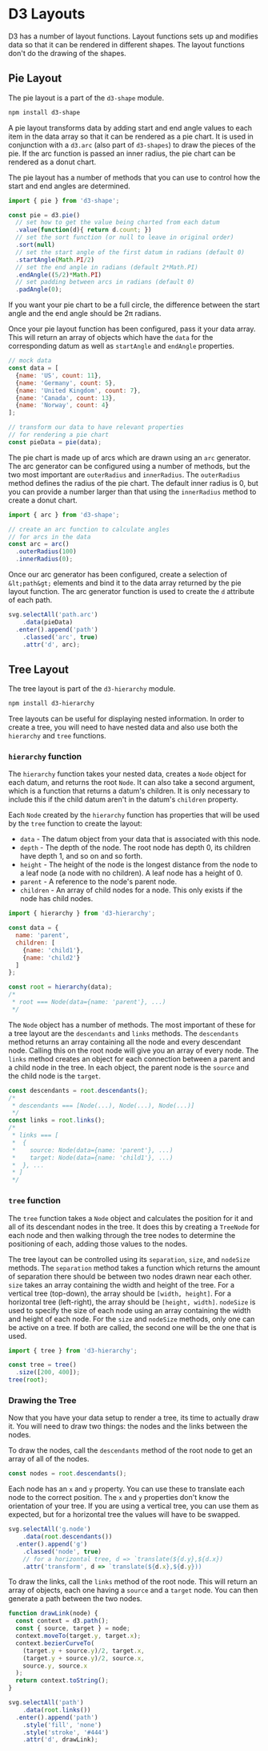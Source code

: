 # D3 Layouts

D3 has a number of layout functions. Layout functions sets up and modifies data so that it can be rendered in different shapes. The layout functions don't do the drawing of the shapes.

## Pie Layout

The pie layout is a part of the `d3-shape` module. 

```bash
npm install d3-shape
```

A pie layout transforms data by adding start and end angle values to each item in the data array so that it can be rendered as a pie chart. It is used in conjunction with a `d3.arc` (also part of `d3-shapes`) to draw the pieces of the pie. If the arc function is passed an inner radius, the pie chart can be rendered as a donut chart.

The pie layout has a number of methods that you can use to control how the start and end angles are determined.

```js
import { pie } from 'd3-shape';

const pie = d3.pie()
  // set how to get the value being charted from each datum
  .value(function(d){ return d.count; })
  // set the sort function (or null to leave in original order)
  .sort(null)
  // set the start angle of the first datum in radians (default 0)
  .startAngle(Math.PI/2)
  // set the end angle in radians (default 2*Math.PI)
  .endAngle((5/2)*Math.PI)
  // set padding between arcs in radians (default 0)
  .padAngle(0);
```

If you want your pie chart to be a full circle, the difference between the start angle and the end angle should be 2π radians.

Once your pie layout function has been configured, pass it your data array. This will return an array of objects which have the `data` for the corresponding datum as well as `startAngle` and `endAngle` properties.

```js
// mock data
const data = [
  {name: 'US', count: 11},
  {name: 'Germany', count: 5},
  {name: 'United Kingdom', count: 7},
  {name: 'Canada', count: 13},
  {name: 'Norway', count: 4}
];

// transform our data to have relevant properties
// for rendering a pie chart
const pieData = pie(data);
```

The pie chart is made up of arcs which are drawn using an `arc` generator. The arc generator can be configured using a number of methods, but the two most important are `outerRadius` and `innerRadius`. The `outerRadius` method defines the radius of the pie chart. The default inner radius is 0, but you can provide a number larger than that using the `innerRadius` method to create a donut chart.

```js
import { arc } from 'd3-shape';

// create an arc function to calculate angles
// for arcs in the data
const arc = arc()
  .outerRadius(100)
  .innerRadius(0);
```

Once our arc generator has been configured, create a selection of `&lt;path&gt;` elements and bind it to the data array returned by the pie layout function. The arc generator function is used to create the `d` attribute of each path.

```js
svg.selectAll('path.arc')
    .data(pieData)
  .enter().append('path')
    .classed('arc', true)
    .attr('d', arc);
```

## Tree Layout

The tree layout is part of the `d3-hierarchy` module.

```bash
npm install d3-hierarchy
```

Tree layouts can be useful for displaying nested information. In order to create a tree, you will need to have nested data and also use both the `hierarchy` and `tree`  functions.

### `hierarchy` function

The `hierarchy` function takes your nested data, creates a `Node` object for each datum, and returns the root `Node`. It can also take a second argument, which is a function that returns a datum's children. It is only necessary to include this if the child datum aren't in the datum's `children` property.

Each `Node` created by the `hierarchy` function has properties that will be used by the `tree` function to create the layout:

* `data` - The datum object from your data that is associated with this node.
* `depth` - The depth of the node. The root node has depth 0, its children have depth 1, and so on and so forth.
* `height` - The height of the node is the longest distance from the node to a leaf node (a node with no children). A leaf node has a height of 0.
* `parent` - A reference to the node's parent node.
* `children` - An array of child nodes for a node. This only exists if the node has child nodes.

```js
import { hierarchy } from 'd3-hierarchy';

const data = {
  name: 'parent',
  children: [
    {name: 'child1'},
    {name: 'child2'}
  ]
};

const root = hierarchy(data);
/*
 * root === Node(data={name: 'parent'}, ...)
 */
```

The `Node` object has a number of methods. The most important of these for a tree layout are the `descendants` and `links` methods. The `descendants` method returns an array containing all the node and every descendant node. Calling this on the root node will give you an array of every node. The `links` method creates an object for each connection between a parent and a child node in the tree. In each object, the parent node is the `source` and the child node is the `target`.


```js
const descendants = root.descendants();
/*
 * descendants === [Node(...), Node(...), Node(...)]
 */
const links = root.links();
/*
 * links === [
 *  {
 *    source: Node(data={name: 'parent'}, ...)
 *    target: Node(data={name: 'child1'}, ...)
 *  }, ...
 * ]
 */
```

### `tree` function

The `tree` function takes a `Node` object and calculates the position for it and all of its descendant nodes in the tree. It does this by creating a `TreeNode` for each node and then walking through the tree nodes to determine the positioning of each, adding those values to the nodes.

The tree layout can be controlled using its `separation`, `size`, and `nodeSize` methods. The `separation` method takes a function which returns the amount of separation there should be between two nodes drawn near each other. `size` takes an array containing the width and height of the tree. For a vertical tree (top-down), the array should be `[width, height]`. For a horizontal tree (left-right), the array should be `[height, width]`. `nodeSize` is used to specify the size of each node using an array containing the width and height of each node. For the `size` and `nodeSize` methods, only one can be active on a tree. If both are called, the second one will be the one that is used.

```js
import { tree } from 'd3-hierarchy';

const tree = tree()
  .size([200, 400]);
tree(root);
```

### Drawing the Tree

Now that you have your data setup to render a tree, its time to actually draw it. You will need to draw two things: the nodes and the links between the nodes.

To draw the nodes, call the `descendants` method of the root node to get an array of all of the nodes.

```js
const nodes = root.descendants();
```

Each node has an `x` and `y` property. You can use these to translate each node to the correct position. The `x` and `y` properties don't know the orientation of your tree. If you are using a vertical tree, you can use them as expected, but for a horizontal tree the values will have to be swapped.

```js
svg.selectAll('g.node')
    .data(root.descendants())
  .enter().append('g')
    .classed('node', true)
    // for a horizontal tree, d => `translate(${d.y},${d.x})
    .attr('transform', d => `translate(${d.x},${d.y}))
```

To draw the links, call the `links` method of the root node. This will return an array of objects, each one having a `source` and a `target` node. You can then generate a path between the two nodes.

```js
function drawLink(node) {
  const context = d3.path();
  const { source, target } = node;
  context.moveTo(target.y, target.x);
  context.bezierCurveTo(
    (target.y + source.y)/2, target.x,
    (target.y + source.y)/2, source.x,
    source.y, source.x
  );
  return context.toString();
}

svg.selectAll('path')
    .data(root.links())
  .enter().append('path')
    .style('fill', 'none')
    .style('stroke', '#444')
    .attr('d', drawLink);
```
